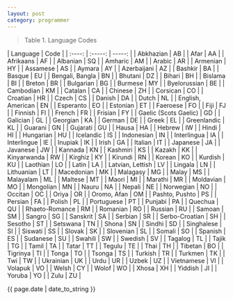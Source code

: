 ```yaml
---
layout: post 
category: programmer
---
```

<blockquote>
<p>Table 1. Language Codes</p>
</blockquote>

| Language | Code |
| :----: | :-----: | -----: |
|  Abkhazian | AB | 
|  Afar | AA | 
|  Afrikaans | AF | 
|  Albanian | SQ | 
|  Amharic | AM | 
|  Arabic | AR | 
|  Armenian | HY | 
|  Assamese | AS | 
|  Aymara | AY | 
|  Azerbaijani | AZ | 
|  Bashkir | BA | 
|  Basque | EU | 
|  Bengali, Bangla | BN | 
|  Bhutani | DZ | 
|  Bihari | BH | 
|  Bislama | BI | 
|  Breton | BR | 
|  Bulgarian | BG | 
|  Burmese | MY | 
|  Byelorussian | BE | 
|  Cambodian | KM | 
|  Catalan | CA | 
|  Chinese | ZH | 
|  Corsican | CO | 
|  Croatian | HR | 
|  Czech | CS | 
|  Danish | DA | 
|  Dutch | NL | 
|  English, American | EN | 
|  Esperanto | EO | 
|  Estonian | ET | 
|  Faeroese | FO | 
|  Fiji | FJ | 
|  Finnish | FI | 
|  French | FR | 
|  Frisian | FY | 
|  Gaelic (Scots Gaelic) | GD | 
|  Galician | GL | 
|  Georgian | KA | 
|  German | DE | 
|  Greek | EL | 
|  Greenlandic | KL | 
|  Guarani | GN | 
|  Gujarati | GU | 
|  Hausa | HA | 
|  Hebrew | IW | 
|  Hindi | HI | 
|  Hungarian | HU | 
|  Icelandic | IS | 
|  Indonesian | IN | 
|  Interlingua | IA | 
|  Interlingue | IE | 
|  Inupiak | IK | 
|  Irish | GA | 
|  Italian | IT | 
|  Japanese | JA | 
|  Javanese | JW | 
|  Kannada | KN | 
|  Kashmiri | KS | 
|  Kazakh | KK | 
|  Kinyarwanda | RW | 
|  Kirghiz | KY | 
|  Kirundi | RN | 
|  Korean | KO | 
|  Kurdish | KU | 
|  Laothian | LO | 
|  Latin | LA | 
|  Latvian, Lettish | LV | 
|  Lingala | LN | 
|  Lithuanian | LT | 
|  Macedonian | MK | 
|  Malagasy | MG | 
|  Malay | MS | 
|  Malayalam | ML | 
|  Maltese | MT | 
|  Maori | MI | 
|  Marathi | MR | 
|  Moldavian | MO | 
|  Mongolian | MN | 
|  Nauru | NA | 
|  Nepali | NE | 
|  Norwegian | NO | 
|  Occitan | OC | 
|  Oriya | OR | 
|  Oromo, Afan | OM | 
|  Pashto, Pushto | PS | 
|  Persian | FA | 
|  Polish | PL | 
|  Portuguese | PT | 
|  Punjabi | PA | 
|  Quechua | QU | 
|  Rhaeto-Romance | RM | 
|  Romanian | RO | 
|  Russian | RU | 
|  Samoan | SM | 
|  Sangro | SG | 
|  Sanskrit | SA | 
|  Serbian | SR | 
|  Serbo-Croatian | SH | 
|  Sesotho | ST | 
|  Setswana | TN | 
|  Shona | SN | 
|  Sindhi | SD | 
|  Singhalese | SI | 
|  Siswati | SS | 
|  Slovak | SK | 
|  Slovenian | SL | 
|  Somali | SO | 
|  Spanish | ES | 
|  Sudanese | SU | 
|  Swahili | SW | 
|  Swedish | SV | 
|  Tagalog | TL | 
|  Tajik | TG | 
|  Tamil | TA | 
|  Tatar | TT | 
|  Tegulu | TE | 
|  Thai | TH | 
|  Tibetan | BO | 
|  Tigrinya | TI | 
|  Tonga | TO | 
|  Tsonga | TS | 
|  Turkish | TR | 
|  Turkmen | TK | 
|  Twi | TW | 
|  Ukrainian | UK | 
|  Urdu | UR | 
|  Uzbek | UZ | 
|  Vietnamese | VI | 
|  Volapuk | VO | 
|  Welsh | CY | 
|  Wolof | WO | 
|  Xhosa | XH | 
|  Yiddish | JI | 
|  Yoruba | YO | 
|  Zulu | ZU | 



<p>{{ page.date | date_to_string }}</p>
